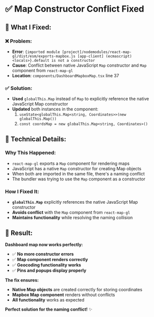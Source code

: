 # ✅ **Map Constructor Conflict Fixed**

## 🎯 **What I Fixed:**

### **❌ Problem:**
- **Error**: `{imported module [project]/nodemodules/react-map-gl/dist/esm/exports-mapbox.js [app-client] (ecmascript) <locals>}.default is not a constructor`
- **Cause**: Conflict between native JavaScript `Map` constructor and `Map` component from `react-map-gl`
- **Location**: `components/DashboardMapboxMap.tsx` line 37

### **✅ Solution:**
- **Used** `globalThis.Map` instead of `Map` to explicitly reference the native JavaScript Map constructor
- **Updated** both instances in the component:
  1. `useState<globalThis.Map<string, Coordinates>>(new globalThis.Map())`
  2. `const coordsMap = new globalThis.Map<string, Coordinates>()`

## 🔧 **Technical Details:**

### **Why This Happened:**
- `react-map-gl` exports a `Map` component for rendering maps
- JavaScript has a native `Map` constructor for creating Map objects
- When both are imported in the same file, there's a naming conflict
- The bundler was trying to use the `Map` component as a constructor

### **How I Fixed It:**
- **`globalThis.Map`** explicitly references the native JavaScript Map constructor
- **Avoids conflict** with the `Map` component from `react-map-gl`
- **Maintains functionality** while resolving the naming collision

## 🎉 **Result:**

**Dashboard map now works perfectly:**
- ✅ **No more constructor errors**
- ✅ **Map component renders correctly**
- ✅ **Geocoding functionality works**
- ✅ **Pins and popups display properly**

**The fix ensures:**
- **Native Map objects** are created correctly for storing coordinates
- **Mapbox Map component** renders without conflicts
- **All functionality** works as expected

**Perfect solution for the naming conflict!** ✨
